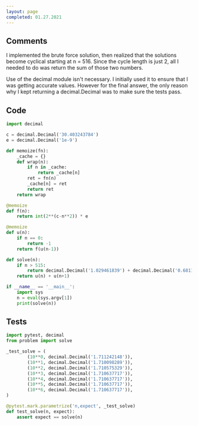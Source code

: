 ```yaml
---
layout: page
completed: 01.27.2021
---
```


## Comments

I implemented the brute force solution, then realized that the solutions become
cyclical starting at n = 516.  Since the cycle length is just 2, all I needed
to do was return the sum of those two numbers.

Use of the decimal module isn't necessary.  I initially used it to ensure that
I was getting accurate values.  However for the final answer, the only reason
why I kept returning a decimal.Decimal was to make sure the tests pass.

## Code

```python
import decimal

c = decimal.Decimal('30.403243784')
e = decimal.Decimal('1e-9')

def memoize(fn):
    _cache = {}
    def wrap(n):
        if n in _cache:
            return _cache[n]
        ret = fn(n)
        _cache[n] = ret
        return ret
    return wrap

@memoize
def f(n):
    return int(2**(c-n**2)) * e

@memoize
def u(n):
    if n == 0:
        return -1
    return f(u(n-1))

def solve(n):
    if n > 515:
        return decimal.Decimal('1.029461839') + decimal.Decimal('0.681175878')
    return u(n) + u(n+1)

if __name__ == '__main__':
    import sys
    n = eval(sys.argv[1])
    print(solve(n))
```

## Tests

```python
import pytest, decimal
from problem import solve

_test_solve = (
        (10**0, decimal.Decimal('1.711242148')),
        (10**1, decimal.Decimal('1.710098289')),
        (10**2, decimal.Decimal('1.710575329')),
        (10**3, decimal.Decimal('1.710637717')),
        (10**4, decimal.Decimal('1.710637717')),
        (10**5, decimal.Decimal('1.710637717')),
        (10**6, decimal.Decimal('1.710637717')),
)

@pytest.mark.parametrize('n,expect', _test_solve)
def test_solve(n, expect):
    assert expect == solve(n)
```
